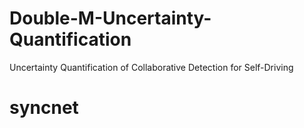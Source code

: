 # Double-M-Uncertainty-Quantification
Uncertainty Quantification of Collaborative Detection for Self-Driving
# syncnet
